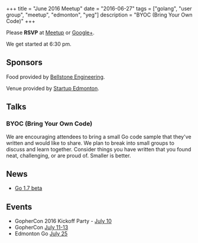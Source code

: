 +++
title = "June 2016 Meetup"
date = "2016-06-27"
tags = ["golang", "user group", "meetup", "edmonton", "yeg"]
description = "BYOC (Bring Your Own Code)"
+++

Please **RSVP** at [Meetup](https://www.meetup.com/startupedmonton/events/231014188/) or [Google+](https://plus.google.com/events/cqtfng49te4p75q8ghs3o9sg23k?authkey=CNj-p_rZia2AhQE).

We get started at 6:30 pm.

## Sponsors 

Food provided by [Bellstone Engineering](https://bellstone.ca/).

Venue provided by [Startup Edmonton](https://www.startupedmonton.com/).

## Talks

### BYOC (Bring Your Own Code)

We are encouraging attendees to bring a small Go code sample that they've written and would like to share. We plan to break into small groups to discuss and learn together. Consider things you have written that you found neat, challenging, or are proud of. Smaller is better.

## News

* [Go 1.7 beta](https://groups.google.com/forum/#!msg/golang-nuts/848ufSZJuZo/eujAi_kgDAAJ)

## Events

* GopherCon 2016 Kickoff Party - [July 10](https://www.meetup.com/Denver-Go-Language-User-Group/events/229341754/)
* GopherCon [July 11-13](https://www.gophercon.com/)
* Edmonton Go [July 25](https://www.meetup.com/startupedmonton/events/231014257/)

